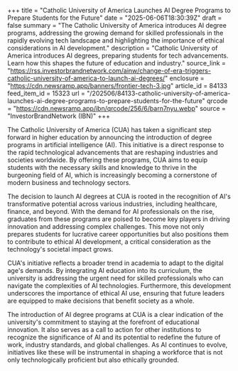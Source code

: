+++
title = "Catholic University of America Launches AI Degree Programs to Prepare Students for the Future"
date = "2025-06-06T18:30:39Z"
draft = false
summary = "The Catholic University of America introduces AI degree programs, addressing the growing demand for skilled professionals in the rapidly evolving tech landscape and highlighting the importance of ethical considerations in AI development."
description = "Catholic University of America introduces AI degrees, preparing students for tech advancements. Learn how this shapes the future of education and industry."
source_link = "https://rss.investorbrandnetwork.com/ainw/change-of-era-triggers-catholic-university-of-america-to-launch-ai-degrees/"
enclosure = "https://cdn.newsramp.app/banners/frontier-tech-3.jpg"
article_id = 84133
feed_item_id = 15323
url = "/202506/84133-catholic-university-of-america-launches-ai-degree-programs-to-prepare-students-for-the-future"
qrcode = "https://cdn.newsramp.app/ibn/qrcode/256/6/barn7nyu.webp"
source = "InvestorBrandNetwork (IBN)"
+++

<p>The Catholic University of America (CUA) has taken a significant step forward in higher education by announcing the introduction of degree programs in artificial intelligence (AI). This initiative is a direct response to the rapid technological advancements that are reshaping industries and societies worldwide. By offering these programs, CUA aims to equip students with the necessary skills and knowledge to thrive in the burgeoning field of AI, which is increasingly becoming a cornerstone of modern business and technology sectors.</p><p>The decision to launch AI degrees at CUA is rooted in the recognition of AI's transformative potential across various industries, including healthcare, finance, and beyond. With the demand for AI professionals on the rise, graduates from these programs are poised to become key players in driving innovation and addressing complex challenges. This move not only prepares students for lucrative career opportunities but also positions them to contribute to ethical AI development, a critical consideration as the technology's societal impact grows.</p><p>CUA's initiative reflects a broader trend in academia to adapt to the digital age's demands. By integrating AI education into its curriculum, the university is addressing the urgent need for skilled professionals who can navigate the complexities of AI technologies. Furthermore, this development underscores the importance of ethical AI use, ensuring that future leaders are equipped to make decisions that benefit society as a whole.</p><p>The introduction of AI degree programs at CUA is a clear indication of the university's commitment to staying at the forefront of educational innovation. It also serves as a call to action for other institutions to recognize the significance of AI and its potential to redefine the future of work, industry standards, and global challenges. As AI continues to evolve, initiatives like these will be instrumental in shaping a workforce that is not only technologically proficient but also ethically grounded.</p>